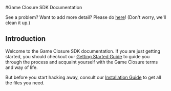 #Game Closure SDK Documentation

<!--take this message out when docs go public-->
<p class="notice">See a problem? Want to add more detail? Please do <a href="https://github.com/gameclosure/doc/tree/master/portal/doc" target="_blank">here</a>! (Don't worry, we'll clean it up.)</p>

## Introduction

Welcome to the Game Closure SDK documentation. If you are just getting started, you should
checkout our [Getting Started Guide](./guides/getting-started.html) to guide you through the process and acquaint yourself
with the Game Closure terms and way of life.

But before you start hacking away, consult our [Installation Guide](./guides/build-start.html) to get all
the files you need.
